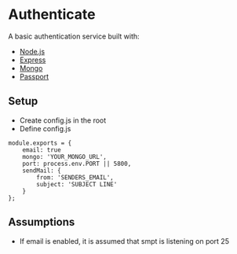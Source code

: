 # Authenticate

A basic authentication service built with:

- [Node.js][node]
- [Express][express]
- [Mongo][mongo]
- [Passport][passport]

## Setup

- Create config.js in the root
- Define config.js
```
module.exports = {
	email: true
    mongo: 'YOUR_MONGO_URL',
    port: process.env.PORT || 5800,
    sendMail: {
        from: 'SENDERS_EMAIL',
        subject: 'SUBJECT LINE'
    }
};
```

## Assumptions

- If email is enabled, it is assumed that smpt is listening on port 25


[node]: https://nodejs.org
[express]: http://expressjs.com/
[mongo]: https://www.mongodb.org/
[passport]: http://passportjs.org/
